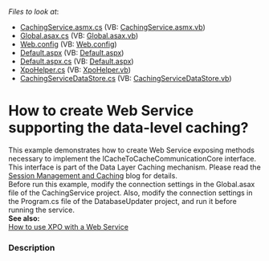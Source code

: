 <!-- default file list -->
*Files to look at*:

* [CachingService.asmx.cs](./CS/CachingService/CachingService.asmx.cs) (VB: [CachingService.asmx.vb](./VB/CachingService/CachingService.asmx.vb))
* [Global.asax.cs](./CS/CachingService/Global.asax.cs) (VB: [Global.asax.vb](./VB/CachingService/Global.asax.vb))
* [Web.config](./CS/CachingService/Web.config) (VB: [Web.config](./VB/CachingService/Web.config))
* [Default.aspx](./CS/Client/Default.aspx) (VB: [Default.aspx](./VB/Client/Default.aspx))
* [Default.aspx.cs](./CS/Client/Default.aspx.cs) (VB: [Default.aspx](./VB/Client/Default.aspx))
* [XpoHelper.cs](./CS/Client/XpoHelper.cs) (VB: [XpoHelper.vb](./VB/Client/XpoHelper.vb))
* [CachingServiceDataStore.cs](./CS/ServiceDataStore/CachingServiceDataStore.cs) (VB: [CachingServiceDataStore.vb](./VB/ServiceDataStore/CachingServiceDataStore.vb))
<!-- default file list end -->
# How to create Web Service supporting the data-level caching?


<p>This example demonstrates how to create Web Service exposing methods necessary to implement the ICacheToCacheCommunicationCore interface. This interface is part of the Data Layer Caching mechanism. Please read the <a href="http://community.devexpress.com/blogs/xpo/archive/2006/03/27/session-management-and-caching.aspx"><u>Session Management and Caching</u></a> blog for details.<br />
Before run this example, modify the connection settings in the Global.asax file of the CachingService project. Also, modify the connection settings in the Program.cs file of the DatabaseUpdater project, and run it before running the service.<br />
<strong>See also:</strong><br />
<a href="https://www.devexpress.com/Support/Center/p/AK3911">How to use XPO with a Web Service</a></p>


<h3>Description</h3>

<p><br />
</p>

<br/>


